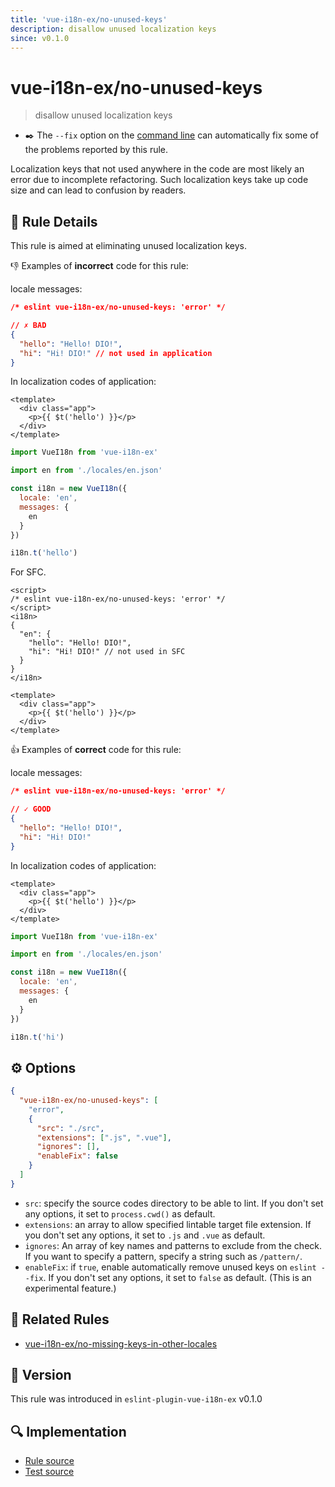 ```yaml
---
title: 'vue-i18n-ex/no-unused-keys'
description: disallow unused localization keys
since: v0.1.0
---
```


# vue-i18n-ex/no-unused-keys

> disallow unused localization keys

- :black_nib:️ The `--fix` option on the [command line](http://eslint.org/docs/user-guide/command-line-interface#fix) can automatically fix some of the problems reported by this rule.

Localization keys that not used anywhere in the code are most likely an error due to incomplete refactoring. Such localization keys take up code size and can lead to confusion by readers.

## :book: Rule Details

This rule is aimed at eliminating unused localization keys.

:-1: Examples of **incorrect** code for this rule:

locale messages:

<resource-group>

<eslint-code-block fix language="json" filename="en.json">

```json
/* eslint vue-i18n-ex/no-unused-keys: 'error' */

// ✗ BAD
{
  "hello": "Hello! DIO!",
  "hi": "Hi! DIO!" // not used in application
}
```

</eslint-code-block>

In localization codes of application:

<eslint-code-block fix>

```vue
<template>
  <div class="app">
    <p>{{ $t('hello') }}</p>
  </div>
</template>
```

</eslint-code-block>

<eslint-code-block fix language="javascript">

```js
import VueI18n from 'vue-i18n-ex'

import en from './locales/en.json'

const i18n = new VueI18n({
  locale: 'en',
  messages: {
    en
  }
})

i18n.t('hello')
```

</eslint-code-block>

</resource-group>

For SFC.

<eslint-code-block fix>

<!-- eslint-skip -->

```vue
<script>
/* eslint vue-i18n-ex/no-unused-keys: 'error' */
</script>
<i18n>
{
  "en": {
    "hello": "Hello! DIO!",
    "hi": "Hi! DIO!" // not used in SFC
  }
}
</i18n>

<template>
  <div class="app">
    <p>{{ $t('hello') }}</p>
  </div>
</template>
```

</eslint-code-block>

:+1: Examples of **correct** code for this rule:

locale messages:

<resource-group>

<eslint-code-block fix language="json" filename="en.json">

```json
/* eslint vue-i18n-ex/no-unused-keys: 'error' */

// ✓ GOOD
{
  "hello": "Hello! DIO!",
  "hi": "Hi! DIO!"
}
```

</eslint-code-block>

In localization codes of application:

<eslint-code-block fix>

```vue
<template>
  <div class="app">
    <p>{{ $t('hello') }}</p>
  </div>
</template>
```

</eslint-code-block>

<eslint-code-block fix language="javascript">

```js
import VueI18n from 'vue-i18n-ex'

import en from './locales/en.json'

const i18n = new VueI18n({
  locale: 'en',
  messages: {
    en
  }
})

i18n.t('hi')
```

</eslint-code-block>

</resource-group>

## :gear: Options

```json
{
  "vue-i18n-ex/no-unused-keys": [
    "error",
    {
      "src": "./src",
      "extensions": [".js", ".vue"],
      "ignores": [],
      "enableFix": false
    }
  ]
}
```

- `src`: specify the source codes directory to be able to lint. If you don't set any options, it set to `process.cwd()` as default.
- `extensions`: an array to allow specified lintable target file extension. If you don't set any options, it set to `.js` and `.vue` as default.
- `ignores`: An array of key names and patterns to exclude from the check. If you want to specify a pattern, specify a string such as `/pattern/`.
- `enableFix`: if `true`, enable automatically remove unused keys on `eslint --fix`. If you don't set any options, it set to `false` as default. (This is an experimental feature.)

## :couple: Related Rules

- [vue-i18n-ex/no-missing-keys-in-other-locales](./no-missing-keys-in-other-locales.md)

## :rocket: Version

This rule was introduced in `eslint-plugin-vue-i18n-ex` v0.1.0

## :mag: Implementation

- [Rule source](https://github.com/intlify/eslint-plugin-vue-i18n-ex/blob/master/lib/rules/no-unused-keys.ts)
- [Test source](https://github.com/intlify/eslint-plugin-vue-i18n-ex/tree/master/tests/lib/rules/no-unused-keys.ts)
